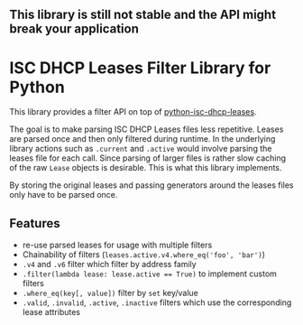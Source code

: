 ## This library is still not stable and the API might break your application
# ISC DHCP Leases Filter Library for Python

This library provides a filter API on top of  [python-isc-dhcp-leases](https://github.com/MartijnBraam/python-isc-dhcp-leases).

The goal is to make parsing ISC DHCP Leases files less repetitive. Leases are parsed once and then only filtered during runtime. In the underlying library actions such as `.current` and `.active` would involve parsing the leases file for each call. Since parsing of larger files is rather slow caching of the raw `Lease` objects is desirable. This is what this library implements.

By storing the original leases and passing generators around the leases files only have to be parsed once.

## Features

* re-use parsed leases for usage with multiple filters
* Chainability of filters (`leases.active.v4.where_eq('foo', 'bar')`)
* `.v4` and `.v6` filter which filter by address family
* `.filter(lambda lease: lease.active == True)` to implement custom filters
* `.where_eq(key[, value])` filter by `set` key/value
* `.valid`, `.invalid`, `.active`, `.inactive` filters which use the corresponding lease attributes
